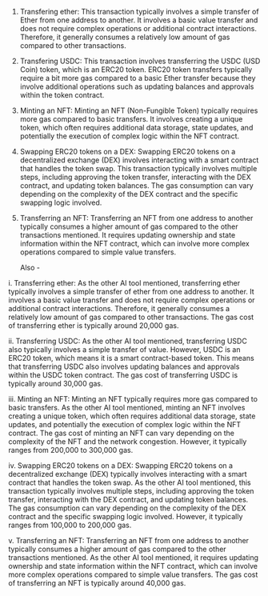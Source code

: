 1. Transfering ether: This transaction typically involves a simple transfer of Ether from one address to another. It involves a basic value transfer and does not require complex operations or additional contract interactions. Therefore, it generally consumes a relatively low amount of gas compared to other transactions.

2. Transfering USDC: This transaction involves transferring the USDC (USD Coin) token, which is an ERC20 token. ERC20 token transfers typically require a bit more gas compared to a basic Ether transfer because they involve additional operations such as updating balances and approvals within the token contract.

3. Minting an NFT: Minting an NFT (Non-Fungible Token) typically requires more gas compared to basic transfers. It involves creating a unique token, which often requires additional data storage, state updates, and potentially the execution of complex logic within the NFT contract.

4. Swapping ERC20 tokens on a DEX: Swapping ERC20 tokens on a decentralized exchange (DEX) involves interacting with a smart contract that handles the token swap. This transaction typically involves multiple steps, including approving the token transfer, interacting with the DEX contract, and updating token balances. The gas consumption can vary depending on the complexity of the DEX contract and the specific swapping logic involved.

5. Transferring an NFT: Transferring an NFT from one address to another typically consumes a higher amount of gas compared to the other transactions mentioned. It requires updating ownership and state information within the NFT contract, which can involve more complex operations compared to simple value transfers.

   Also -
   
i. Transferring ether: As the other AI tool mentioned, transferring ether typically involves a simple transfer of ether from one address to another. It involves a basic value transfer and does not require complex operations or additional contract interactions. Therefore, it generally consumes a relatively low amount of gas compared to other transactions. The gas cost of transferring ether is typically around 20,000 gas.
   
ii. Transferring USDC: As the other AI tool mentioned, transferring USDC also typically involves a simple transfer of value. However, USDC is an ERC20 token, which means it is a smart contract-based token. This means that transferring USDC also involves updating balances and approvals within the USDC token contract. The gas cost of transferring USDC is typically around 30,000 gas.

iii. Minting an NFT: Minting an NFT typically requires more gas compared to basic transfers. As the other AI tool mentioned, minting an NFT involves creating a unique token, which often requires additional data storage, state updates, and potentially the execution of complex logic within the NFT contract. The gas cost of minting an NFT can vary depending on the complexity of the NFT and the network congestion. However, it typically ranges from 200,000 to 300,000 gas.

iv. Swapping ERC20 tokens on a DEX: Swapping ERC20 tokens on a decentralized exchange (DEX) typically involves interacting with a smart contract that handles the token swap. As the other AI tool mentioned, this transaction typically involves multiple steps, including approving the token transfer, interacting with the DEX contract, and updating token balances. The gas consumption can vary depending on the complexity of the DEX contract and the specific swapping logic involved. However, it typically ranges from 100,000 to 200,000 gas.
   
v. Transferring an NFT: Transferring an NFT from one address to another typically consumes a higher amount of gas compared to the other transactions mentioned. As the other AI tool mentioned, it requires updating ownership and state information within the NFT contract, which can involve more complex operations compared to simple value transfers. The gas cost of transferring an NFT is typically around 40,000 gas.




 

 
